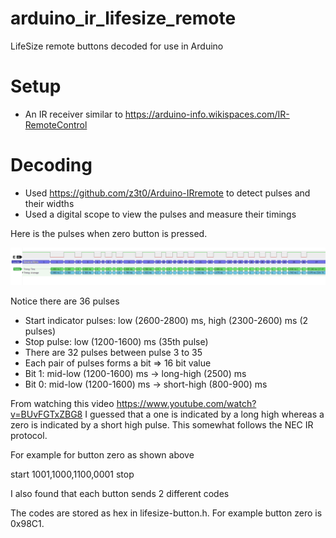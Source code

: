 # arduino_ir_lifesize_remote
LifeSize remote buttons decoded for use in Arduino

# Setup

* An IR receiver similar to https://arduino-info.wikispaces.com/IR-RemoteControl

# Decoding

* Used https://github.com/z3t0/Arduino-IRremote to detect pulses and their widths
* Used a digital scope to view the pulses and measure their timings

Here is the pulses when zero button is pressed.

![Zero button pulses](/Button-zero-pulses.PNG?raw=true)

Notice there are 36 pulses

* Start indicator pulses: low (2600-2800) ms, high (2300-2600) ms (2 pulses)
* Stop pulse: low (1200-1600) ms (35th pulse)
* There are 32 pulses between pulse 3 to 35
* Each pair of pulses forms a bit => 16 bit value
* Bit 1: mid-low (1200-1600) ms -> long-high (2500) ms
* Bit 0: mid-low (1200-1600) ms -> short-high (800-900) ms

From watching this video https://www.youtube.com/watch?v=BUvFGTxZBG8 I guessed that a one is indicated by a long high whereas a zero is indicated by a short high pulse. This somewhat follows the NEC IR protocol.

For example for button zero as shown above

start 1001,1000,1100,0001 stop

I also found that each button sends 2 different codes

The codes are stored as hex in lifesize-button.h. For example button zero is 0x98C1.




